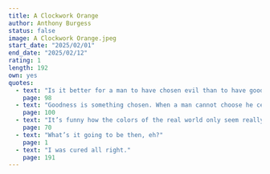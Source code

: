 ```yaml
---
title: A Clockwork Orange
author: Anthony Burgess
status: false
image: A Clockwork Orange.jpeg
start_date: "2025/02/01" 
end_date: "2025/02/12"
rating: 1
length: 192
own: yes
quotes:
  - text: "Is it better for a man to have chosen evil than to have good imposed upon him?"
    page: 98
  - text: "Goodness is something chosen. When a man cannot choose he ceases to be a man."
    page: 100
  - text: "It’s funny how the colors of the real world only seem really real when you viddy them on the screen."
    page: 70
  - text: "What’s it going to be then, eh?"
    page: 1
  - text: "I was cured all right."
    page: 191
---
```

